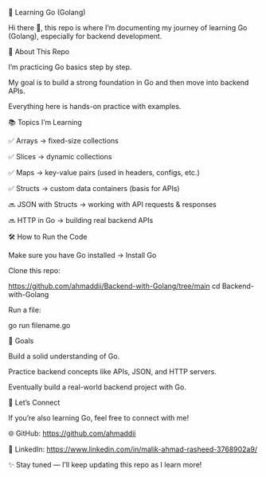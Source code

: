 🚀 Learning Go (Golang)

Hi there 👋, this repo is where I’m documenting my journey of learning Go (Golang), especially for backend development.

📌 About This Repo

I’m practicing Go basics step by step.

My goal is to build a strong foundation in Go and then move into backend APIs.

Everything here is hands-on practice with examples.

📚 Topics I’m Learning

✅ Arrays → fixed-size collections

✅ Slices → dynamic collections

✅ Maps → key-value pairs (used in headers, configs, etc.)

✅ Structs → custom data containers (basis for APIs)

🔜 JSON with Structs → working with API requests & responses

🔜 HTTP in Go → building real backend APIs

🛠 How to Run the Code

Make sure you have Go installed → Install Go

Clone this repo:

https://github.com/ahmaddii/Backend-with-Golang/tree/main
cd Backend-with-Golang


Run a file:

go run filename.go

🎯 Goals

Build a solid understanding of Go.

Practice backend concepts like APIs, JSON, and HTTP servers.

Eventually build a real-world backend project with Go.

🤝 Let’s Connect

If you’re also learning Go, feel free to connect with me!

🌐 GitHub: https://github.com/ahmaddii

💼 LinkedIn: https://www.linkedin.com/in/malik-ahmad-rasheed-3768902a9/

✨ Stay tuned — I’ll keep updating this repo as I learn more!

